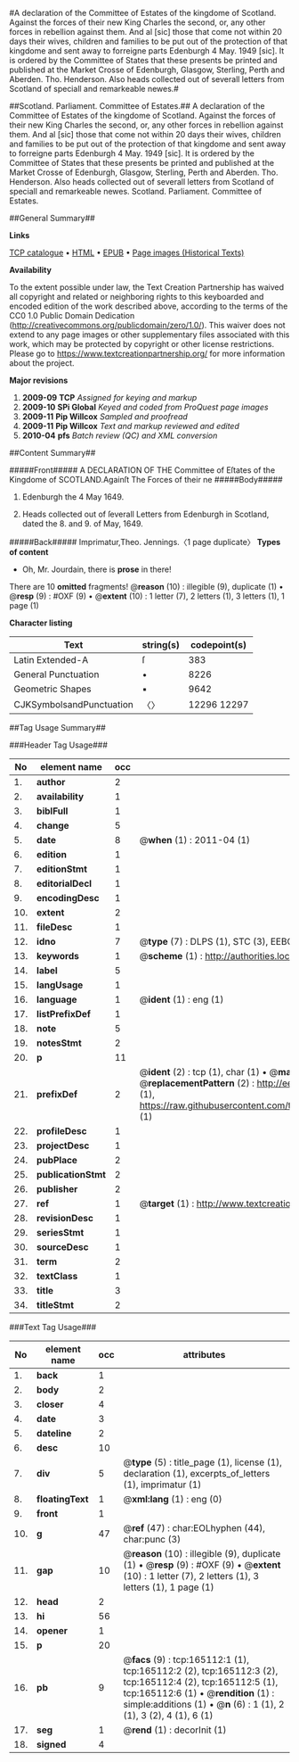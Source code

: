 #A declaration of the Committee of Estates of the kingdome of Scotland. Against the forces of their new King Charles the second, or, any other forces in rebellion against them. And al [sic] those that come not within 20 days their wives, children and families to be put out of the protection of that kingdome and sent away to forreigne parts Edenburgh 4 May. 1949 [sic]. It is ordered by the Committee of States that these presents be printed and published at the Market Crosse of Edenburgh, Glasgow, Sterling, Perth and Aberden. Tho. Henderson. Also heads collected out of severall letters from Scotland of speciall and remarkeable newes.#

##Scotland. Parliament. Committee of Estates.##
A declaration of the Committee of Estates of the kingdome of Scotland. Against the forces of their new King Charles the second, or, any other forces in rebellion against them. And al [sic] those that come not within 20 days their wives, children and families to be put out of the protection of that kingdome and sent away to forreigne parts Edenburgh 4 May. 1949 [sic]. It is ordered by the Committee of States that these presents be printed and published at the Market Crosse of Edenburgh, Glasgow, Sterling, Perth and Aberden. Tho. Henderson. Also heads collected out of severall letters from Scotland of speciall and remarkeable newes.
Scotland. Parliament. Committee of Estates.

##General Summary##

**Links**

[TCP catalogue](http://www.ota.ox.ac.uk/tcp/)  • 
[HTML](http://tei.it.ox.ac.uk/tcp/Texts-HTML/free/A92/A92540.html)  • 
[EPUB](http://tei.it.ox.ac.uk/tcp/Texts-EPUB/free/A92/A92540.epub) • 
[Page images (Historical Texts)](https://historicaltexts.jisc.ac.uk/eebo-99863562e)

**Availability**

To the extent possible under law, the Text Creation Partnership has waived all copyright and related or neighboring rights to this keyboarded and encoded edition of the work described above, according to the terms of the CC0 1.0 Public Domain Dedication (http://creativecommons.org/publicdomain/zero/1.0/). This waiver does not extend to any page images or other supplementary files associated with this work, which may be protected by copyright or other license restrictions. Please go to https://www.textcreationpartnership.org/ for more information about the project.

**Major revisions**

1. __2009-09__ __TCP__ *Assigned for keying and markup*
1. __2009-10__ __SPi Global__ *Keyed and coded from ProQuest page images*
1. __2009-11__ __Pip Willcox__ *Sampled and proofread*
1. __2009-11__ __Pip Willcox__ *Text and markup reviewed and edited*
1. __2010-04__ __pfs__ *Batch review (QC) and XML conversion*

##Content Summary##

#####Front#####
A DECLARATION OF THE Committee of Eſtates of the Kingdome of SCOTLAND.Againſt The Forces of their ne
#####Body#####

1. Edenburgh the 4 May 1649.

1. Heads collected out of ſeverall Letters from Edenburgh in Scotland, dated the 8. and 9. of May, 1649.

#####Back#####
Imprimatur,Theo. Jennings.〈1 page duplicate〉
**Types of content**

  * Oh, Mr. Jourdain, there is **prose** in there!

There are 10 **omitted** fragments! 
 @__reason__ (10) : illegible (9), duplicate (1)  •  @__resp__ (9) : #OXF (9)  •  @__extent__ (10) : 1 letter (7), 2 letters (1), 3 letters (1), 1 page (1)

**Character listing**


|Text|string(s)|codepoint(s)|
|---|---|---|
|Latin Extended-A|ſ|383|
|General Punctuation|•|8226|
|Geometric Shapes|▪|9642|
|CJKSymbolsandPunctuation|〈〉|12296 12297|

##Tag Usage Summary##

###Header Tag Usage###

|No|element name|occ|attributes|
|---|---|---|---|
|1.|__author__|2||
|2.|__availability__|1||
|3.|__biblFull__|1||
|4.|__change__|5||
|5.|__date__|8| @__when__ (1) : 2011-04 (1)|
|6.|__edition__|1||
|7.|__editionStmt__|1||
|8.|__editorialDecl__|1||
|9.|__encodingDesc__|1||
|10.|__extent__|2||
|11.|__fileDesc__|1||
|12.|__idno__|7| @__type__ (7) : DLPS (1), STC (3), EEBO-CITATION (1), PROQUEST (1), VID (1)|
|13.|__keywords__|1| @__scheme__ (1) : http://authorities.loc.gov/ (1)|
|14.|__label__|5||
|15.|__langUsage__|1||
|16.|__language__|1| @__ident__ (1) : eng (1)|
|17.|__listPrefixDef__|1||
|18.|__note__|5||
|19.|__notesStmt__|2||
|20.|__p__|11||
|21.|__prefixDef__|2| @__ident__ (2) : tcp (1), char (1)  •  @__matchPattern__ (2) : ([0-9\-]+):([0-9IVX]+) (1), (.+) (1)  •  @__replacementPattern__ (2) : http://eebo.chadwyck.com/downloadtiff?vid=$1&page=$2 (1), https://raw.githubusercontent.com/textcreationpartnership/Texts/master/tcpchars.xml#$1 (1)|
|22.|__profileDesc__|1||
|23.|__projectDesc__|1||
|24.|__pubPlace__|2||
|25.|__publicationStmt__|2||
|26.|__publisher__|2||
|27.|__ref__|1| @__target__ (1) : http://www.textcreationpartnership.org/docs/. (1)|
|28.|__revisionDesc__|1||
|29.|__seriesStmt__|1||
|30.|__sourceDesc__|1||
|31.|__term__|2||
|32.|__textClass__|1||
|33.|__title__|3||
|34.|__titleStmt__|2||


###Text Tag Usage###

|No|element name|occ|attributes|
|---|---|---|---|
|1.|__back__|1||
|2.|__body__|2||
|3.|__closer__|4||
|4.|__date__|3||
|5.|__dateline__|2||
|6.|__desc__|10||
|7.|__div__|5| @__type__ (5) : title_page (1), license (1), declaration (1), excerpts_of_letters (1), imprimatur (1)|
|8.|__floatingText__|1| @__xml:lang__ (1) : eng (0)|
|9.|__front__|1||
|10.|__g__|47| @__ref__ (47) : char:EOLhyphen (44), char:punc (3)|
|11.|__gap__|10| @__reason__ (10) : illegible (9), duplicate (1)  •  @__resp__ (9) : #OXF (9)  •  @__extent__ (10) : 1 letter (7), 2 letters (1), 3 letters (1), 1 page (1)|
|12.|__head__|2||
|13.|__hi__|56||
|14.|__opener__|1||
|15.|__p__|20||
|16.|__pb__|9| @__facs__ (9) : tcp:165112:1 (1), tcp:165112:2 (2), tcp:165112:3 (2), tcp:165112:4 (2), tcp:165112:5 (1), tcp:165112:6 (1)  •  @__rendition__ (1) : simple:additions (1)  •  @__n__ (6) : 1 (1), 2 (1), 3 (2), 4 (1), 6 (1)|
|17.|__seg__|1| @__rend__ (1) : decorInit (1)|
|18.|__signed__|4||
